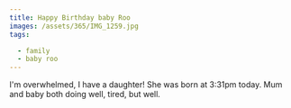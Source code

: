 ```yaml
---
title: Happy Birthday baby Roo
images: /assets/365/IMG_1259.jpg
tags:

  - family
  - baby roo
---
```

I'm overwhelmed, I have a daughter! She was born at 3:31pm today. Mum and baby both doing well, tired, but well.